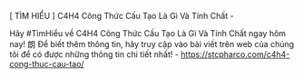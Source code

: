 [ TÌM HIỂU ] C4H4 Công Thức Cấu Tạo Là Gì Và Tính Chất - 

Hãy #TìmHiểu về C4H4 Công Thức Cấu Tạo Là Gì Và Tính Chất ngay hôm nay! 朗 Để biết thêm thông tin, hãy truy cập vào bài viết trên web của chúng tôi để có được những thông tin chi tiết nhất! - https://stcpharco.com/c4h4-cong-thuc-cau-tao/
